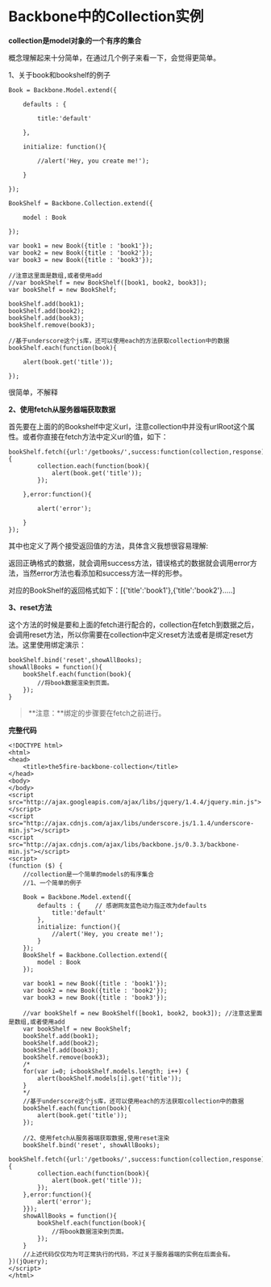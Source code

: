 # Backbone中的Collection实例

**collection是model对象的一个有序的集合**

概念理解起来十分简单，在通过几个例子来看一下，会觉得更简单。


1、关于book和bookshelf的例子

```
Book = Backbone.Model.extend({

    defaults : {

        title:'default'

    },

    initialize: function(){

        //alert('Hey, you create me!');

    }

});

BookShelf = Backbone.Collection.extend({

    model : Book

});

var book1 = new Book({title : 'book1'});
var book2 = new Book({title : 'book2'});
var book3 = new Book({title : 'book3'});

//注意这里面是数组,或者使用add
//var bookShelf = new BookShelf([book1, book2, book3]);
var bookShelf = new BookShelf;

bookShelf.add(book1);
bookShelf.add(book2);
bookShelf.add(book3);
bookShelf.remove(book3);

//基于underscore这个js库，还可以使用each的方法获取collection中的数据
bookShelf.each(function(book){

    alert(book.get('title'));

});

```


很简单，不解释


**2、使用fetch从服务器端获取数据**

首先要在上面的的Bookshelf中定义url，注意collection中并没有urlRoot这个属性。或者你直接在fetch方法中定义url的值，如下：


```
bookShelf.fetch({url:'/getbooks/',success:function(collection,response){
        collection.each(function(book){
            alert(book.get('title'));
        });

    },error:function(){

        alert('error');

    }
});

```
其中也定义了两个接受返回值的方法，具体含义我想很容易理解:

返回正确格式的数据，就会调用success方法，错误格式的数据就会调用error方法，当然error方法也看添加和success方法一样的形参。

对应的BookShelf的返回格式如下：[{'title':'book1'},{'title':'book2'}.....]


**3、reset方法**

这个方法的时候是要和上面的fetch进行配合的，collection在fetch到数据之后，会调用reset方法，所以你需要在collection中定义reset方法或者是绑定reset方法。这里使用绑定演示：

```
bookShelf.bind('reset',showAllBooks);
showAllBooks = function(){
    bookShelf.each(function(book){
        //将book数据渲染到页面。
    });
}

```
> **注意：**绑定的步骤要在fetch之前进行。


**完整代码**

```
<!DOCTYPE html>
<html>
<head>
    <title>the5fire-backbone-collection</title>
</head>
<body>
</body>
<script src="http://ajax.googleapis.com/ajax/libs/jquery/1.4.4/jquery.min.js"></script>
<script src="http://ajax.cdnjs.com/ajax/libs/underscore.js/1.1.4/underscore-min.js"></script>
<script src="http://ajax.cdnjs.com/ajax/libs/backbone.js/0.3.3/backbone-min.js"></script>
<script>
(function ($) {
    //collection是一个简单的models的有序集合
    //1、一个简单的例子

    Book = Backbone.Model.extend({
        defaults : {    // 感谢网友蓝色动力指正改为defaults
            title:'default'
        },
        initialize: function(){
            //alert('Hey, you create me!');
        }
    });
    BookShelf = Backbone.Collection.extend({
        model : Book
    });

    var book1 = new Book({title : 'book1'});
    var book2 = new Book({title : 'book2'});
    var book3 = new Book({title : 'book3'});

    //var bookShelf = new BookShelf([book1, book2, book3]); //注意这里面是数组,或者使用add
    var bookShelf = new BookShelf;
    bookShelf.add(book1);
    bookShelf.add(book2);
    bookShelf.add(book3);
    bookShelf.remove(book3);
    /*
    for(var i=0; i<bookShelf.models.length; i++) {
        alert(bookShelf.models[i].get('title'));
    }
    */
    //基于underscore这个js库，还可以使用each的方法获取collection中的数据
    bookShelf.each(function(book){
        alert(book.get('title'));
    });

    //2、使用fetch从服务器端获取数据,使用reset渲染
    bookShelf.bind('reset', showAllBooks);
    bookShelf.fetch({url:'/getbooks/',success:function(collection,response){
        collection.each(function(book){
            alert(book.get('title'));
        });
    },error:function(){
        alert('error');
    }});
    showAllBooks = function(){
        bookShelf.each(function(book){
            //将book数据渲染到页面。
        });
    }
    //上述代码仅仅均为可正常执行的代码，不过关于服务器端的实例在后面会有。
})(jQuery);
</script>
</html>

```
































